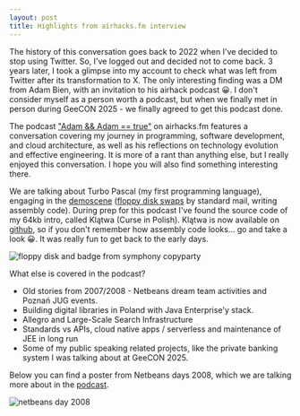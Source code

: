 ```yaml
---
layout: post
title: Highlights from airhacks.fm interview
---
```


The history of this conversation goes back to 2022 when I've decided to stop using Twitter. So, I've logged out and decided not to come back. 3 years later, I took a glimpse into my account to check what was left from Twitter after its transformation to X. The only interesting finding was a DM from Adam Bien, with an invitation to his airhack podcast 😀. I don't consider myself as a person worth a podcast, but when we finally met in person during GeeCON 2025 - we finally agreed to get this podcast done.

The podcast ["Adam && Adam == true"](https://open.spotify.com/episode/1VRNFvUgBN3oULjFDza2ur) on airhacks.fm features a conversation covering my journey in programming, software development, and cloud architecture, as well as his reflections on technology evolution and effective engineering. It is more of a rant than anything else, but I really enjoyed this conversation. I hope you will also find something interesting there. 

We are talking about Turbo Pascal (my first programming language), engaging in the [demoscene](https://www.youtube.com/watch?v=q2Md7dvxIe8) ([floppy disk swaps](https://www.youtube.com/watch?v=b9Ke8DWwcuw) by standard mail, writing assembly code). During prep for this podcast I've found the source code of my 64kb intro, called Klątwa (Curse in Polish). Klątwa is now available on [github](https://github.com/maneo/klatwa), so if you don't remember how assembly code looks... go and take a look 😀. It was really fun to get back to the early days.

![floppy disk and badge from symphony copyparty]({{site.baseurl}}/assets/images/posts/demoscene.png)


What else is covered in the podcast? 
* Old stories from 2007/2008 - Netbeans dream team activities and Poznań JUG events.
* Building digital libraries in Poland with Java Enterprise'y stack.
* Allegro and Large-Scale Search Infrastructure
* Standards vs APIs, cloud native apps / serverless and maintenance of JEE in long run
* Some of my public speaking related projects, like the private banking system I was talking about at GeeCON 2025.

Below you can find a poster from Netbeans days 2008, which we are talking more about in the [podcast](https://open.spotify.com/episode/1VRNFvUgBN3oULjFDza2ur).

![netbeans day 2008]({{site.baseurl}}/assets/images/posts/plakat-nbd.jpg)

